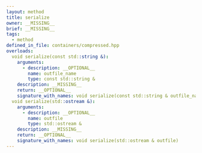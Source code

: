 ```yaml
---
layout: method
title: serialize
owner: __MISSING__
brief: __MISSING__
tags:
  - method
defined_in_file: containers/compressed.hpp
overloads:
  void serialize(const std::string &):
    arguments:
      - description: __OPTIONAL__
        name: outfile_name
        type: const std::string &
    description: __MISSING__
    return: __OPTIONAL__
    signature_with_names: void serialize(const std::string & outfile_name)
  void serialize(std::ostream &):
    arguments:
      - description: __OPTIONAL__
        name: outfile
        type: std::ostream &
    description: __MISSING__
    return: __OPTIONAL__
    signature_with_names: void serialize(std::ostream & outfile)
---
```

